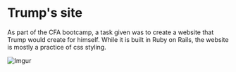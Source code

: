 # Trump's site

As part of the CFA bootcamp, a task given was to create a website that Trump would create for himself. While it is built in Ruby on Rails, the website is mostly a practice of css styling.

![Imgur](http://i.imgur.com/UKV2i0n.jpg)
